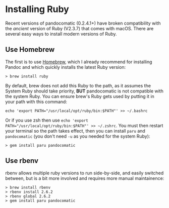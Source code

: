 # Installing Ruby #

Recent versions of pandocomatic (0.2.4.1+) have broken compatibility with the *ancient* version of Ruby (V2.3.7) that comes with macOS. There are several easy ways to install modern versions of Ruby. 

## Use Homebrew ##

The first is to use [Homebrew](https://brew.sh/), which I already recommend for installing Pandoc and which quickly installs the latest Ruby version:

```shell
> brew install ruby
```

By default, brew does not add this Ruby to the path, as it assumes the System Ruby should take priority, **BUT** pandocomatic is not compatible with the system Ruby. You can ensure brew's Ruby gets used by putting it in your path with this command:  

```shell
echo 'export PATH="/usr/local/opt/ruby/bin:$PATH"' >> ~/.bashrc
```

Or if you use zsh then use `echo 'export PATH="/usr/local/opt/ruby/bin:$PATH"' >> ~/.zshrc`. You must then restart your terminal so the path takes effect, then you can install `paru` and `pandocomatic` (you don't need `-u` as you needed for the system Ruby):

```
> gem install paru pandocomatic
```

## Use rbenv ##

rbenv allows multiple ruby versions to run side-by-side, and easily switched between, but is a bit more involved and requires more manual maintainence:

```shell
> brew install rbenv
> rbenv install 2.6.2
> rbenv global 2.6.2
> gem install paru pandocomatic
```

